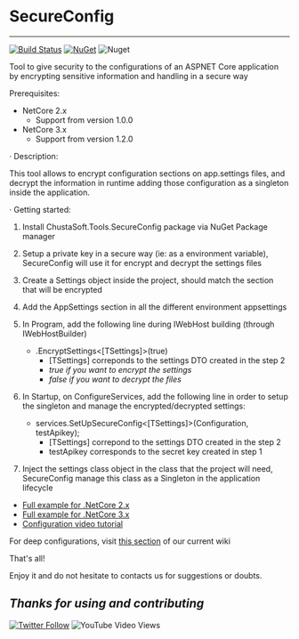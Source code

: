 # SecureConfig
---
[![Build Status](https://dev.azure.com/chustasoft/BaseProfiler/_apis/build/status/Release/RELEASE%20-%20NuGet%20-%20ChustaSoft%20SecureConfig?branchName=master)](https://dev.azure.com/chustasoft/BaseProfiler/_build/latest?definitionId=17&branchName=master) [![NuGet](https://img.shields.io/nuget/v/ChustaSoft.Tools.SecureConfig )](https://www.nuget.org/packages/ChustaSoft.Tools.SecureConfig) ![Nuget](https://img.shields.io/nuget/dt/ChustaSoft.Tools.SecureConfig)

Tool to give security to the configurations of an ASPNET Core application by encrypting sensitive information and handling in a secure way

Prerequisites:
- NetCore 2.x
  - Support from version 1.0.0
- NetCore 3.x
  - Support from version 1.2.0


· Description:

This tool allows to encrypt configuration sections on app.settings files, and decrypt the information in runtime adding those configuration as a singleton inside the application.


· Getting started:

1. Install ChustaSoft.Tools.SecureConfig package via NuGet Package manager

2. Setup a private key in a secure way (ie: as a environment variable), SecureConfig will use it for encrypt and decrypt the settings files

3. Create a Settings object inside the project, should match the section that will be encrypted

4. Add the AppSettings section in all the different environment appsettings

5. In Program, add the following line during IWebHost building (through IWebHostBuilder)
   	-   .EncryptSettings<[TSettings]>(true) 
		-   [TSettings] correponds to the settings DTO created in the step 2
		-   _true if you want to encrypt the settings_
		-   _false if you want to decrypt the files_

6. In Startup, on ConfigureServices, add the following line in order to setup the singleton and manage the encrypted/decrypted settings:
	-   services.SetUpSecureConfig<[TSettings]>(Configuration, testApikey);
		-   [TSettings] correpond to the settings DTO created in the step 2
		-   testApikey corresponds to the secret key created in step 1
	
7. Inject the settings class object in the class that the project will need, SecureConfig manage this class as a Singleton in the application lifecycle

- [Full example for .NetCore 2.x](https://github.com/ChustaSoft/SecureConfig/tree/master/ChustaSoft.Tools.SecureConfig.NetCore2.TestApi)
- [Full example for .NetCore 3.x](https://github.com/ChustaSoft/SecureConfig/tree/master/ChustaSoft.Tools.SecureConfig.NetCore3.TestApi)
- [Configuration video tutorial](https://twitter.com/ChustaSoft/status/1198636624340488192)


For deep configurations, visit [this section](https://github.com/ChustaSoft/SecureConfig/wiki#deep-configuration) of our current wiki

That's all!

Enjoy it and do not hesitate to contacts us for suggestions or doubts.

*Thanks for using and contributing*
---
[![Twitter Follow](https://img.shields.io/twitter/follow/ChustaSoft?label=Follow%20us&style=social)](https://twitter.com/ChustaSoft)
![YouTube Video Views](https://img.shields.io/youtube/views/-7MBpqpr4ko?style=social)

